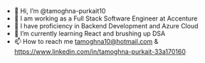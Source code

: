 - 👋 Hi, I’m @tamoghna-purkait10
- 💼 I am working as a Full Stack Software Engineer at Accenture
- 👀 I have proficiency in Backend Development and Azure Cloud
- 🌱 I’m currently learning React and brushing up DSA
- 📫 How to reach me tamoghna10@hotmail.com & https://www.linkedin.com/in/tamoghna-purkait-33a170160

<!---
tamoghna-purkait10/tamoghna-purkait10 is a ✨ special ✨ repository because its `README.md` (this file) appears on your GitHub profile.
You can click the Preview link to take a look at your changes.
--->
